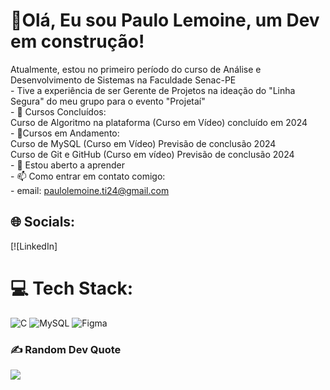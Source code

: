 # 👋Olá, Eu sou Paulo Lemoine, um Dev em construção!
Atualmente, estou no primeiro período do curso de Análise e Desenvolvimento de Sistemas na Faculdade Senac-PE<br>- Tive a experiência de ser Gerente de Projetos na ideação do "Linha Segura" do meu grupo para o evento "Projetaí" <br>- 🌱 Cursos Concluídos:<br>Curso de Algoritmo na plataforma (Curso em Vídeo) concluído em 2024<br>- 🌱Cursos em Andamento:<br>Curso de MySQL (Curso em Vídeo) Previsão de conclusão 2024<br>Curso de Git e GitHub (Curso em vídeo) Previsão de conclusão 2024<br>- 👀 Estou aberto a aprender<br>- 📫 Como entrar em contato comigo:<br>- email: paulolemoine.ti24@gmail.com<br>


## 🌐 Socials:
[![LinkedIn]
# 💻 Tech Stack:
![C](https://img.shields.io/badge/c-%2300599C.svg?style=for-the-badge&logo=c&logoColor=white) ![MySQL](https://img.shields.io/badge/mysql-4479A1.svg?style=for-the-badge&logo=mysql&logoColor=white) ![Figma](https://img.shields.io/badge/figma-%23F24E1E.svg?style=for-the-badge&logo=figma&logoColor=white)

### ✍️ Random Dev Quote
![](https://quotes-github-readme.vercel.app/api?type=horizontal&theme=radical)

<!---
PauloLemoine/PauloLemoine is a ✨ special ✨ repository because its `README.md` (this file) appears on your GitHub profile.
You can click the Preview link to take a look at your changes.
--->
